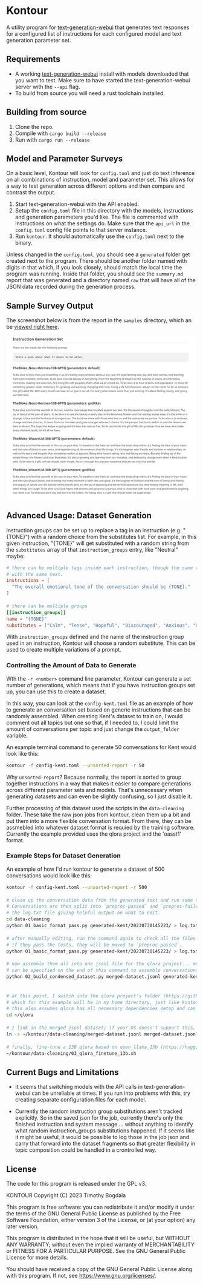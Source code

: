 # Kontour

A utility program for [text-generation-webui](https://github.com/oobabooga/text-generation-webui)
that generates text responses for a configured list of instructions for each
configured model and text generation parameter set.

## Requirements

* A working [text-generation-webui](https://github.com/oobabooga/text-generation-webui)
  install with models downloaded that you want to test. Make sure to have started
  the text-generation-webui server with the `--api` flag.
* To build from source you will need a rust toolchain installed.


## Building from source

1) Clone the repo.
2) Compile with `cargo build --release`
3) Run with `cargo run --release`


## Model and Parameter Surveys

On a basic level, Kontour will look for `config.toml` and just do text inference
on all combinations of instruction, model and parameter set. This allows for a way
to test generation across different options and then compare and contrast the output.

1) Start text-generation-webui with the API enabled.
2) Setup the `config.toml` file in this directory with the models, instructions
and generation parameters you'd like. The file is commented with instructions
on what the settings do. Make sure that the `api_url` in the `config.toml` config 
file points to that server instance.
3) Run `kontour`. It should automatically use the `config.toml` next to the binary.

Unless changed in the `config.toml`, you should see a `generated` folder get created 
next to the program. There should be another folder named with digits in that
which, if you look closely, should match the local time the program was running. Inside
that folder, you should see the `summary.md` report that was generated and a directory
named `raw` that will have all of the JSON data recorded during the generation process.


## Sample Survey Output

The screenshot below is from the report in the `samples` directory, which an be 
[viewed right here](/samples/summary.md).

![Screenshot of markdown summary report](/samples/Screenshot_summary_md.jpg?raw=true "Markdown summary report sample")


## Advanced Usage: Dataset Generation

Instruction groups can be set up to replace a tag in an instruction (e.g. "{TONE}") with a random
choice from the substitutes list. For example, in this given instruction, "{TONE}" will get substituted
with a random string from the `substitutes` array of that `instruction_groups` entry, like "Neutral" maybe:

```toml
# there can be multiple tags inside each instruction, though the same tag gets replaced
# with the same text.
instructions = [
  "The overall emotional tone of the conversation should be {TONE}."
]

# there can be multiple groups
[[instruction_groups]]
name = "{TONE}"
substitutes = ["Calm", "Tense", "Hopeful", "Discouraged", "Anxious", "Upbeat", "Neutral", "Motivational", "Sad", "Depressed", "Happy", "Excited", "Loving"]
```

With `instruction_groups` defined and the name of the instruction group used in an instruction,
Kontour will choose a random substitute. This can be used to create multiple variations of a prompt.

### Controlling the Amount of Data to Generate

Wth the `-r <number>` command line parameter, Kontour can generate a set number of generations,
which means that if you have instruction groups set up, you can use this to create a dataset.

In this way, you can look at the `config-kent.toml` file as an example of how to generate an conversation set
based on generic instructions that can be randomly assembled. When creating Kent's dataset
to train on, I would comment out all topics but one so that, if I needed to, I could
limit the amount of conversations per topic and just change the `output_folder` variable.

An example terminal command to generate 50 conversations for Kent would look like this:

```bash
kontour -f config-kent.toml --unsorted-report -r 50
```

Why `unsorted-report`? Because normally, the report is sorted to group together instructions in a way that makes it
easier to compare generations across different parameter sets and models. That's unnecessary when generating
datasets and can even be slightly confusing, so I just disable it.

Further processing of this dataset used the scripts in the `data-cleaning` folder. These take the
raw json jobs from kontour, clean them up a bit and put them into a more flexible conversation
format. From there, they can be assmebled into whatever dataset format is requied by the training software.
Currently the example provided uses the qlora project and the 'oasst1' format. 

### Example Steps for Dataset Generation

An example of how I'd run kontour to generate a dataset of 500 conversations would look like this:

```bash
kontour -f config-kent.toml --unsorted-report -r 500

# clean up the conversation data from the generated text and run some tests.
# Conversations are then split into `preproc-passed` and `preproc-failed` with
# the log.txt file giving helpful output on what to edit.
cd data-cleaning
python 01_basic_format_pass.py generated-kent/20230730145223/ > log.txt

# after manually editing, run the command again to check all the files once more.
# if they pass the tests, they will be moved to `preproc-passed`.
python 01_basic_format_pass.py generated-kent/20230730145223/ > log.txt

# now assemble them all into one jsonl file for the qlora project... multiple folders 
# can be specified on the end of this command to assemble conversations split across directories
python 02_build_condensed_dataset.py merged-dataset.jsonl generated-kent/20230730145223/preproc-passed/ 


# at this point, I switch into the qlora project's folder (https://github.com/artidoro/qlora),
# which for this example will be in my home directory, just like kontour (again, just for ease of writing here).
# this also assumes qlora has all necessary dependencies setup and can run it's own scripts fine.
cd ~/qlora

# I link in the merged jsonl dataset; if your OS doesn't support this, just copy the file into the qlora folder instead.
ln -s ~/kontour/data-cleaning/merged-dataset.jsonl merged-dataset.jsonl

# finally, fine-tune a 13B qlora based on open_llama_13b (https://huggingface.co/openlm-research/open_llama_13b)
~/kontour/data-cleaning/03_qlora_finetune_13b.sh
```


## Current Bugs and Limitations

* It seems that switching models with the API calls in text-generation-webui can be unreliable
  at times. If you run into problems with this, try creating separate configuration files for
  each model.

* Currently the random instruction group substitutions aren't tracked explicitly. So in the saved
  json for the job, currently there's only the finished instruction and system message ... without
  anything to identify what random instruction_groups substitutions happened. If it seems
  like it might be useful, it would be possible to log those in the job json and carry that
  forward into the dataset fragments so that greater flexibility in topic composition could
  be handled in a crontrolled way.


## License

The code for this program is released under the GPL v3.

KONTOUR  Copyright (C) 2023  Timothy Bogdala

This program is free software: you can redistribute it and/or modify
it under the terms of the GNU General Public License as published by
the Free Software Foundation, either version 3 of the License, or
(at your option) any later version.

This program is distributed in the hope that it will be useful,
but WITHOUT ANY WARRANTY; without even the implied warranty of
MERCHANTABILITY or FITNESS FOR A PARTICULAR PURPOSE.  See the
GNU General Public License for more details.

You should have received a copy of the GNU General Public License
along with this program.  If not, see <https://www.gnu.org/licenses/>.
